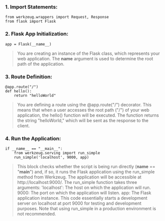 ### 	**1. Import Statements:**
```
from werkzeug.wrappers import Request, Response
from flask import Flask
```
### 	**2. Flask App Initialization:**
```
app = Flask(__name__)
```
> You are creating an instance of the Flask class, which represents your web application. The __name__ argument is used to determine the root path of the application.
### 	**3. Route Definition:**
```
@app.route("/")
def hello():
    return "helloWorld"
```
> You are defining a route using the @app.route("/") decorator. This means that when a user accesses the root path ("/") of your web application, the hello() function will be executed. The function returns the string "helloWorld," which will be sent as the response to the client.
### 	**4. Run the Application:**
```
if __name__ == "__main__":
    from werkzeug.serving import run_simple
    run_simple('localhost', 9000, app)
```
> This block checks whether the script is being run directly (__name__ == "__main__") and, if so, it runs the Flask application using the run_simple method from Werkzeug. The application will be accessible at http://localhost:9000/.
The run_simple function takes three arguments:
'localhost': The host on which the application will run.
9000: The port on which the application will listen.
app: The Flask application instance.
This code essentially starts a development server on localhost at port 9000 for testing and development purposes. Note that using run_simple in a production environment is not recommended.
